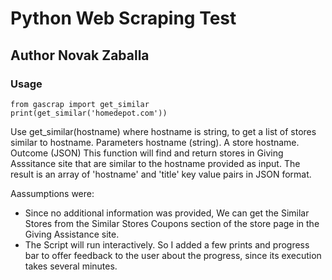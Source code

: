 # Python Web Scraping Test
## Author Novak Zaballa

### Usage

```
from gascrap import get_similar
print(get_similar('homedepot.com'))
```

Use get_similar(hostname) where hostname is string, to get a list of stores similar to hostname.
    Parameters
        hostname (string). A store hostname. 
    Outcome (JSON)
        This function will find and return stores in Giving Asssitance site 
        that are similar to the hostname provided as input. The result is 
        an array of 'hostname' and 'title' key value pairs in JSON format.

Aassumptions were: 
  - Since no additional information was provided, We can get the Similar Stores from the Similar Stores Coupons section of the store page in the Giving Assistance site.
  - The Script will run interactively. So I added a few prints and progress bar to offer feedback to the user about the progress, since its execution takes several minutes.

